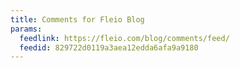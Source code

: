 ```yaml
---
title: Comments for Fleio Blog
params:
  feedlink: https://fleio.com/blog/comments/feed/
  feedid: 829722d0119a3aea12edda6afa9a9180
---
```

